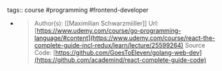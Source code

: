 tags:: course #programming #frontend-developer

- >Author(s): [[Maximilian Schwarzmiiller]]
  Url: [https://www.udemy.com/course/go-programming-language/#content](https://www.udemy.com/course/react-the-complete-guide-incl-redux/learn/lecture/25599264)
  Source Code: [https://github.com/GoesToEleven/golang-web-dev](https://github.com/academind/react-complete-guide-code)